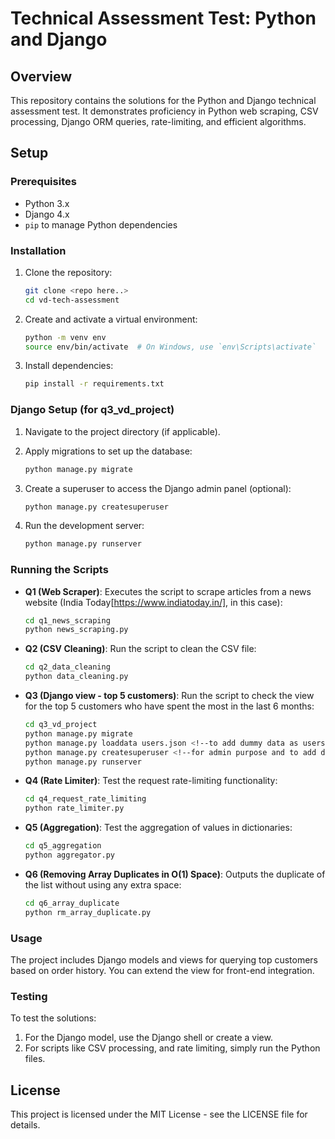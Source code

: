 # Technical Assessment Test: Python and Django

## Overview
This repository contains the solutions for the Python and Django technical assessment test. It demonstrates proficiency in Python web scraping, CSV processing, Django ORM queries, rate-limiting, and efficient algorithms.

## Setup

### Prerequisites
- Python 3.x
- Django 4.x
- `pip` to manage Python dependencies

### Installation

1. Clone the repository:

    ```bash
    git clone <repo here..> 
    cd vd-tech-assessment
    ```

2. Create and activate a virtual environment:

    ```bash
    python -m venv env
    source env/bin/activate  # On Windows, use `env\Scripts\activate`
    ```

3. Install dependencies:

    ```bash
    pip install -r requirements.txt
    ```

### Django Setup (for q3_vd_project)

1. Navigate to the project directory (if applicable).
2. Apply migrations to set up the database:

    ```bash
    python manage.py migrate
    ```

3. Create a superuser to access the Django admin panel (optional):

    ```bash
    python manage.py createsuperuser
    ```

4. Run the development server:

    ```bash
    python manage.py runserver
    ```

### Running the Scripts

- **Q1 (Web Scraper)**: Executes the script to scrape articles from a news website (India Today[https://www.indiatoday.in/], in this case):

    ```bash
    cd q1_news_scraping
    python news_scraping.py
    ```

- **Q2 (CSV Cleaning)**: Run the script to clean the CSV file:

    ```bash
    cd q2_data_cleaning
    python data_cleaning.py
    ```


- **Q3 (Django view - top 5 customers)**: Run the script to check the view for the top 5 customers who have spent the most in the last 6 months:

    ```bash
    cd q3_vd_project
    python manage.py migrate 
    python manage.py loaddata users.json <!--to add dummy data as users in the database--!>
    python manage.py createsuperuser <!--for admin purpose and to add data which is optional--!>
    python manage.py runserver
    ```

- **Q4 (Rate Limiter)**: Test the request rate-limiting functionality:

    ```bash
    cd q4_request_rate_limiting
    python rate_limiter.py
    ```
- **Q5 (Aggregation)**: Test the aggregation of values in dictionaries:

    ```bash
    cd q5_aggregation
    python aggregator.py
    ```
- **Q6 (Removing Array Duplicates in O(1) Space)**: Outputs the duplicate of the list without using any extra space:

    ```bash
    cd q6_array_duplicate
    python rm_array_duplicate.py
    ```
### Usage

The project includes Django models and views for querying top customers based on order history. You can extend the view for front-end integration.

### Testing

To test the solutions:
1. For the Django model, use the Django shell or create a view.
2. For scripts like CSV processing, and rate limiting, simply run the Python files.

## License
This project is licensed under the MIT License - see the LICENSE file for details.
